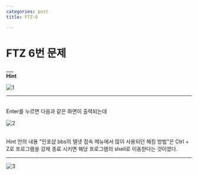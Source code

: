 ```yaml
---
categories: post
title: FTZ-6

---
```

<h1>FTZ 6번 문제</h1>
___

<br>
<strong>Hint</strong>
<br>


![1](https://user-images.githubusercontent.com/39820421/61935988-afd70300-afc6-11e9-83b4-b3f4fd6561b4.png)

___

<br>
Enter를 누르면 다음과 같은 화면이 출력되는데
<br>


![2](https://user-images.githubusercontent.com/39820421/61935989-b06f9980-afc6-11e9-98f7-35315790d922.png)

<br> Hint 안의 내용 "인포샵 bbs의 텔넷 접속 메뉴에서 많이 사용되던 해킹 방법"은 Ctrl + Z로 프로그램을 강제 종료 시키면 해당 프로그램의 shell로 이동한다는 것이였다. </br>

___

![3](https://user-images.githubusercontent.com/39820421/61935990-b06f9980-afc6-11e9-9325-f2309b1eb46a.png)
